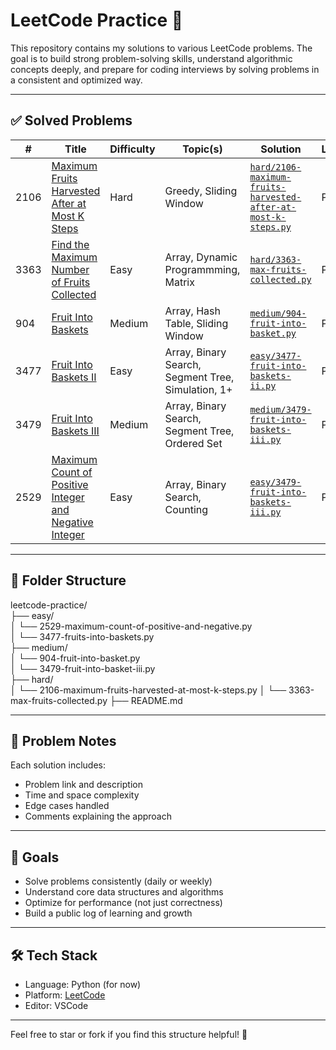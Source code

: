 ﻿# LeetCode Practice 🧠

This repository contains my solutions to various LeetCode problems. The goal is to build strong problem-solving skills, understand algorithmic concepts deeply, and prepare for coding interviews by solving problems in a consistent and optimized way.

---

## ✅ Solved Problems

| #    | Title                                                                                                                                           | Difficulty | Topic(s)                                           | Solution                                                                                                                       | Language |
| ---- | ----------------------------------------------------------------------------------------------------------------------------------------------- | ---------- | -------------------------------------------------- | ------------------------------------------------------------------------------------------------------------------------------ | -------- |
| 2106 | [Maximum Fruits Harvested After at Most K Steps](https://leetcode.com/problems/maximum-fruits-harvested-after-at-most-k-steps/)                 | Hard       | Greedy, Sliding Window                             | [`hard/2106-maximum-fruits-harvested-after-at-most-k-steps.py`](medium/2106-maximum-fruits-harvested-after-at-most-k-steps.py) | Python   |
| 3363 | [Find the Maximum Number of Fruits Collected](https://leetcode.com/problems/find-the-maximum-number-of-fruits-collected/)                       | Easy       | Array, Dynamic Programmming, Matrix                | [`hard/3363-max-fruits-collected.py`](hard/3363-max-fruits-collected.py)                                                       | Python   |
| 904  | [Fruit Into Baskets ](https://leetcode.com/problems/fruit-into-baskets/)                                                                        | Medium     | Array, Hash Table, Sliding Window                  | [`medium/904-fruit-into-basket.py`](medium/904-fruit-into-basket.py)                                                           | Python   |
| 3477 | [Fruit Into Baskets II ](https://leetcode.com/problems/fruits-into-baskets-ii/)                                                                 | Easy       | Array, Binary Search, Segment Tree, Simulation, 1+ | [`easy/3477-fruit-into-baskets-ii.py`](easy/3477-fruit-into-baskets-ii.py)                                                     | Python   |
| 3479 | [Fruit Into Baskets III ](https://leetcode.com/problems/fruits-into-baskets-iii/)                                                               | Medium     | Array, Binary Search, Segment Tree, Ordered Set    | [`medium/3479-fruit-into-baskets-iii.py`](medium/3479-fruit-into-baskets-iii.py)                                               | Python   |
| 2529 | [Maximum Count of Positive Integer and Negative Integer](https://leetcode.com/problems/maximum-count-of-positive-integer-and-negative-integer/) | Easy       | Array, Binary Search, Counting                     | [`easy/3479-fruit-into-baskets-iii.py`](easy/2529-maximum-count-of-positive-and-negative.py)                                   | Python   |

---

## 📂 Folder Structure

leetcode-practice/  
├── easy/  
│ └── 2529-maximum-count-of-positive-and-negative.py  
│ └── 3477-fruits-into-baskets.py  
├── medium/  
│ └── 904-fruit-into-basket.py  
│ └── 3479-fruit-into-basket-iii.py  
├── hard/  
│ └── 2106-maximum-fruits-harvested-at-most-k-steps.py
│ └── 3363-max-fruits-collected.py
├── README.md

---

## 🧠 Problem Notes

Each solution includes:

- Problem link and description
- Time and space complexity
- Edge cases handled
- Comments explaining the approach

---

## 🚀 Goals

- Solve problems consistently (daily or weekly)
- Understand core data structures and algorithms
- Optimize for performance (not just correctness)
- Build a public log of learning and growth

---

## 🛠️ Tech Stack

- Language: Python (for now)
- Platform: [LeetCode](https://leetcode.com/)
- Editor: VSCode

---

Feel free to star or fork if you find this structure helpful! 🌟
